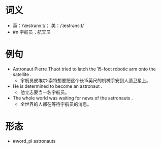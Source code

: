 # 词义
- 英：/ˈæstrənɔːt/； 美：/ˈæstrənɔːt/
- #n 宇航员；航天员
# 例句
- Astronaut Pierre Thuot tried to latch the 15-foot robotic arm onto the satellite .
	- 宇航员皮埃尔·索特想要把这个长15英尺的机械手安到人造卫星上。
- He is determined to become an astronaut .
	- 他立志要当一名宇航员。
- The whole world was waiting for news of the astronauts .
	- 全世界的人都在等待宇航员的消息。
# 形态
- #word_pl astronauts
